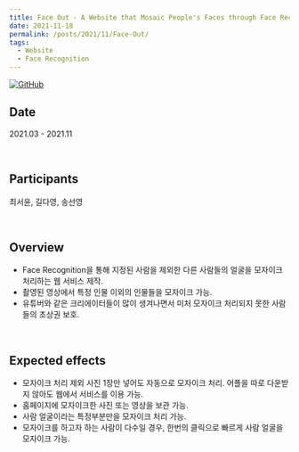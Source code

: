 ```yaml
---
title: Face Out - A Website that Mosaic People's Faces through Face Recognition
date: 2021-11-18
permalink: /posts/2021/11/Face-Out/
tags:
  - Website
  - Face Recognition
---
```


[![GitHub](https://img.icons8.com/ios-glyphs/30/000000/github.png)](https://github.com/2021-1-SSU-CapstoneDesign/Face-Out)



## Date
2021.03 - 2021.11

<br>

## Participants
최서윤, 길다영, 송선영

<br>

## Overview
- Face Recognition을 통해 지정된 사람을 제외한 다른 사람들의 얼굴을 모자이크 처리하는 웹 서비스 제작.
- 촬영된 영상에서 특정 인물 이외의 인물들을 모자이크 가능.
- 유튜버와 같은 크리에이터들이 많이 생겨나면서 미처 모자이크 처리되지 못한 사람들의 초상권 보호.

<br>

## Expected effects
- 모자이크 처리 제외 사진 1장만 넣어도 자동으로 모자이크 처리.
어플을 따로 다운받지 않아도 웹에서 서비스를 이용 가능.
- 홈페이지에 모자이크한 사진 또는 영상을 보관 가능.
- 사람 얼굴이라는 특정부분만을 모자이크 처리 가능.
- 모자이크를 하고자 하는 사람이 다수일 경우, 한번의 클릭으로 빠르게 사람 얼굴을 모자이크 가능.